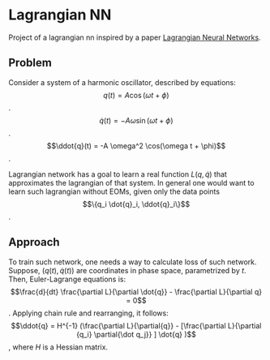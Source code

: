 # Lagrangian NN
Project of a lagrangian nn inspired by a paper [Lagrangian Neural Networks](https://arxiv.org/pdf/2003.04630).

## Problem
Consider a system of a harmonic oscillator, described by equations:
$$q(t) = A \cos(\omega t + \phi)$$.
$$\dot{q}(t) = -A \omega \sin(\omega t + \phi)$$.
$$\ddot{q}(t) = -A \omega^2 \cos(\omega t + \phi)$$.

Lagrangian network has a goal to learn a real function $L(q, \dot{q})$ that approximates the lagrangian of that system. In general one would want to learn such lagrangian without EOMs, given only the data points $$\{q_i \dot{q}_i, \ddot{q}_i\}$$.

## Approach
To train such network, one needs a way to calculate loss of such network. Suppose, $(q(t), \dot{q}(t))$ are coordinates in phase space, parametrized by $t$. Then, Euler-Lagrange equations is:
$$\frac{d}{dt} \frac{\partial L}{\partial \dot{q}} - \frac{\partial L}{\partial q} = 0$$.
Applying chain rule and rearranging, it follows:
$$\ddot{q} = H^{-1} (\frac{\partial L}{\partial{q}} - [\frac{\partial L}{\partial {q_i} \partial{\dot q_j}} ] \dot{q} )$$, where $H$ is a Hessian matrix.

